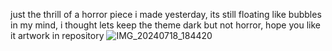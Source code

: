 just the thrill of a horror piece i made yesterday, its still floating like bubbles in my mind, i thought lets keep the theme dark but not horror, hope you like it
artwork in repository 
![IMG_20240718_184420](https://github.com/user-attachments/assets/6fcbde3e-c91d-4b01-bd1f-aa7946036058)
